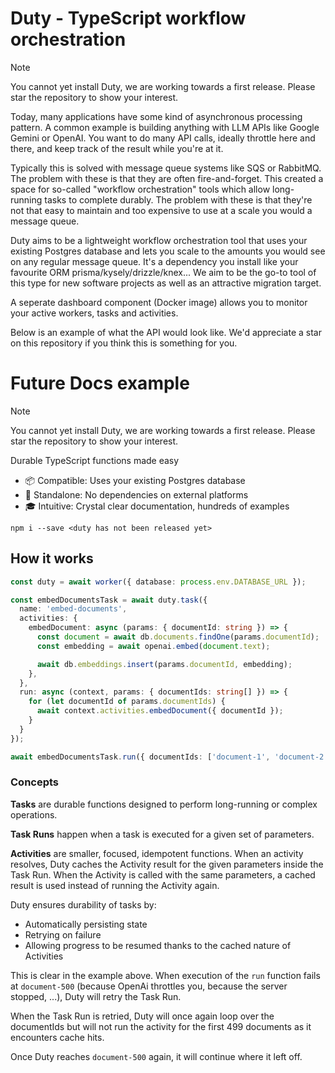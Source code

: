 # Duty - TypeScript workflow orchestration

> [!NOTE]  
> You cannot yet install Duty, we are working towards a first release. Please star the repository to show your interest.

Today, many applications have some kind of asynchronous processing pattern. 
A common example is building anything with LLM APIs like Google Gemini or OpenAI. You want to do many API calls, ideally throttle here and there, and keep track of the result while you're at it.

Typically this is solved with message queue systems like SQS or RabbitMQ.
The problem with these is that they are often fire-and-forget. This created a space for so-called "workflow orchestration" tools which allow long-running tasks to complete durably. 
The problem with these is that they're not that easy to maintain and too expensive to use at a scale you would a message queue. 

Duty aims to be a lightweight workflow orchestration tool that uses your existing Postgres database and lets you scale to the amounts you would see on any regular message queue. It's a dependency you install like your favourite ORM prisma/kysely/drizzle/knex... 
We aim to be the go-to tool of this type for new software projects as well as an attractive migration target. 

A seperate dashboard component (Docker image) allows you to monitor your active workers, tasks and activities.

Below is an example of what the API would look like. We'd appreciate a star on this repository if you think this is something for you.


# Future Docs example

> [!NOTE]  
> You cannot yet install Duty, we are working towards a first release. Please star the repository to show your interest.

Durable TypeScript functions made easy

- 📦 Compatible: Uses your existing Postgres database
- 🐺 Standalone: No dependencies on external platforms
- 🎓 Intuitive: Crystal clear documentation, hundreds of examples

```
npm i --save <duty has not been released yet>
```

## How it works 

```ts
const duty = await worker({ database: process.env.DATABASE_URL });

const embedDocumentsTask = await duty.task({
  name: 'embed-documents',
  activities: {
    embedDocument: async (params: { documentId: string }) => {
      const document = await db.documents.findOne(params.documentId);
      const embedding = await openai.embed(document.text);

      await db.embeddings.insert(params.documentId, embedding);
    },
  },
  run: async (context, params: { documentIds: string[] }) => {
    for (let documentId of params.documentIds) {
      await context.activities.embedDocument({ documentId });
    }
  }
});

await embedDocumentsTask.run({ documentIds: ['document-1', 'document-2', '...', 'document-9999999'] })

```

### Concepts

**Tasks** are durable functions designed to perform long-running or complex operations. 

**Task Runs** happen when a task is executed for a given set of parameters. 

**Activities** are smaller, focused, idempotent functions. When an activity resolves, Duty caches the Activity result for the given parameters inside the Task Run. When the Activity is called with the same parameters, a cached result is used instead of running the Activity again.

Duty ensures durability of tasks by:
- Automatically persisting state
- Retrying on failure
- Allowing progress to be resumed thanks to the cached nature of Activities

This is clear in the example above. When execution of the `run` function fails at `document-500` (because OpenAi throttles you, because the server stopped, ...), Duty will retry the Task Run. 

When the Task Run is retried, Duty will once again loop over the documentIds but will not run the activity for the first 499 documents as it encounters cache hits. 

Once Duty reaches `document-500` again, it will continue where it left off.


